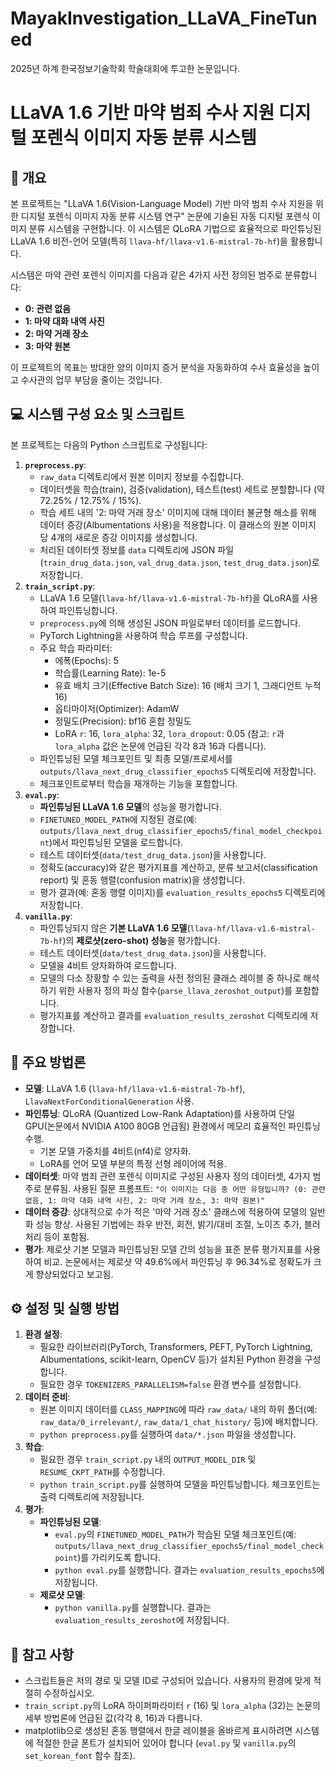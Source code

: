 # MayakInvestigation_LLaVA_FineTuned
2025년 하계 한국정보기술학회 학술대회에 투고한 논문입니다.

# LLaVA 1.6 기반 마약 범죄 수사 지원 디지털 포렌식 이미지 자동 분류 시스템

## 📜 개요

본 프로젝트는 "LLaVA 1.6(Vision-Language Model) 기반 마약 범죄 수사 지원을 위한 디지털 포렌식 이미지 자동 분류 시스템 연구" 논문에 기술된 자동 디지털 포렌식 이미지 분류 시스템을 구현합니다. 이 시스템은 QLoRA 기법으로 효율적으로 파인튜닝된 LLaVA 1.6 비전-언어 모델(특히 `llava-hf/llava-v1.6-mistral-7b-hf`)을 활용합니다.

시스템은 마약 관련 포렌식 이미지를 다음과 같은 4가지 사전 정의된 범주로 분류합니다:

- **0: 관련 없음**
- **1: 마약 대화 내역 사진**
- **2: 마약 거래 장소**
- **3: 마약 원본**

이 프로젝트의 목표는 방대한 양의 이미지 증거 분석을 자동화하여 수사 효율성을 높이고 수사관의 업무 부담을 줄이는 것입니다.

## 💻 시스템 구성 요소 및 스크립트

본 프로젝트는 다음의 Python 스크립트로 구성됩니다:

1. **`preprocess.py`**:
    - `raw_data` 디렉토리에서 원본 이미지 정보를 수집합니다.
    - 데이터셋을 학습(train), 검증(validation), 테스트(test) 세트로 분할합니다 (약 72.25% / 12.75% / 15%).
    - 학습 세트 내의 '2: 마약 거래 장소' 이미지에 대해 데이터 불균형 해소를 위해 데이터 증강(Albumentations 사용)을 적용합니다. 이 클래스의 원본 이미지 당 4개의 새로운 증강 이미지를 생성합니다.
    - 처리된 데이터셋 정보를 `data` 디렉토리에 JSON 파일(`train_drug_data.json`, `val_drug_data.json`, `test_drug_data.json`)로 저장합니다.
2. **`train_script.py`**:
    - LLaVA 1.6 모델(`llava-hf/llava-v1.6-mistral-7b-hf`)을 QLoRA를 사용하여 파인튜닝합니다.
    - `preprocess.py`에 의해 생성된 JSON 파일로부터 데이터를 로드합니다.
    - PyTorch Lightning을 사용하여 학습 루프를 구성합니다.
    - 주요 학습 파라미터:
        - 에폭(Epochs): 5
        - 학습률(Learning Rate): 1e-5
        - 유효 배치 크기(Effective Batch Size): 16 (배치 크기 1, 그래디언트 누적 16)
        - 옵티마이저(Optimizer): AdamW
        - 정밀도(Precision): bf16 혼합 정밀도
        - LoRA `r`: 16, `lora_alpha`: 32, `lora_dropout`: 0.05 (참고: `r`과 `lora_alpha` 값은 논문에 언급된 각각 8과 16과 다릅니다).
    - 파인튜닝된 모델 체크포인트 및 최종 모델/프로세서를 `outputs/llava_next_drug_classifier_epochs5` 디렉토리에 저장합니다.
    - 체크포인트로부터 학습을 재개하는 기능을 포함합니다.
3. **`eval.py`**:
    - **파인튜닝된 LLaVA 1.6 모델**의 성능을 평가합니다.
    - `FINETUNED_MODEL_PATH`에 지정된 경로(예: `outputs/llava_next_drug_classifier_epochs5/final_model_checkpoint`)에서 파인튜닝된 모델을 로드합니다.
    - 테스트 데이터셋(`data/test_drug_data.json`)을 사용합니다.
    - 정확도(accuracy)와 같은 평가지표를 계산하고, 분류 보고서(classification report) 및 혼동 행렬(confusion matrix)을 생성합니다.
    - 평가 결과(예: 혼동 행렬 이미지)를 `evaluation_results_epochs5` 디렉토리에 저장합니다.
4. **`vanilla.py`**:
    - 파인튜닝되지 않은 **기본 LLaVA 1.6 모델**(`llava-hf/llava-v1.6-mistral-7b-hf`)의 **제로샷(zero-shot) 성능**을 평가합니다.
    - 테스트 데이터셋(`data/test_drug_data.json`)을 사용합니다.
    - 모델을 4비트 양자화하여 로드합니다.
    - 모델의 다소 장황할 수 있는 출력을 사전 정의된 클래스 레이블 중 하나로 해석하기 위한 사용자 정의 파싱 함수(`parse_llava_zeroshot_output`)를 포함합니다.
    - 평가지표를 계산하고 결과를 `evaluation_results_zeroshot` 디렉토리에 저장합니다.

## 🚀 주요 방법론

- **모델**: LLaVA 1.6 (`llava-hf/llava-v1.6-mistral-7b-hf`), `LlavaNextForConditionalGeneration` 사용.
- **파인튜닝**: QLoRA (Quantized Low-Rank Adaptation)를 사용하여 단일 GPU(논문에서 NVIDIA A100 80GB 언급됨) 환경에서 메모리 효율적인 파인튜닝 수행.
    - 기본 모델 가중치를 4비트(nf4)로 양자화.
    - LoRA를 언어 모델 부분의 특정 선형 레이어에 적용.
- **데이터셋**: 마약 범죄 관련 포렌식 이미지로 구성된 사용자 정의 데이터셋, 4가지 범주로 분류됨. 사용된 질문 프롬프트: `"이 이미지는 다음 중 어떤 유형입니까? (0: 관련 없음, 1: 마약 대화 내역 사진, 2: 마약 거래 장소, 3: 마약 원본)"`
- **데이터 증강**: 상대적으로 수가 적은 '마약 거래 장소' 클래스에 적용하여 모델의 일반화 성능 향상. 사용된 기법에는 좌우 반전, 회전, 밝기/대비 조절, 노이즈 추가, 블러 처리 등이 포함됨.
- **평가**: 제로샷 기본 모델과 파인튜닝된 모델 간의 성능을 표준 분류 평가지표를 사용하여 비교. 논문에서는 제로샷 약 49.6%에서 파인튜닝 후 96.34%로 정확도가 크게 향상되었다고 보고됨.

## ⚙️ 설정 및 실행 방법

1. **환경 설정**:
    - 필요한 라이브러리(PyTorch, Transformers, PEFT, PyTorch Lightning, Albumentations, scikit-learn, OpenCV 등)가 설치된 Python 환경을 구성합니다.
    - 필요한 경우 `TOKENIZERS_PARALLELISM=false` 환경 변수를 설정합니다.
2. **데이터 준비**:
    - 원본 이미지 데이터를 `CLASS_MAPPING`에 따라 `raw_data/` 내의 하위 폴더(예: `raw_data/0_irrelevant/`, `raw_data/1_chat_history/` 등)에 배치합니다.
    - `python preprocess.py`를 실행하여 `data/*.json` 파일을 생성합니다.
3. **학습**:
    - 필요한 경우 `train_script.py` 내의 `OUTPUT_MODEL_DIR` 및 `RESUME_CKPT_PATH`를 수정합니다.
    - `python train_script.py`를 실행하여 모델을 파인튜닝합니다. 체크포인트는 출력 디렉토리에 저장됩니다.
4. **평가**:
    - **파인튜닝된 모델**:
        - `eval.py`의 `FINETUNED_MODEL_PATH`가 학습된 모델 체크포인트(예: `outputs/llava_next_drug_classifier_epochs5/final_model_checkpoint`)를 가리키도록 합니다.
        - `python eval.py`를 실행합니다. 결과는 `evaluation_results_epochs5`에 저장됩니다.
    - **제로샷 모델**:
        - `python vanilla.py`를 실행합니다. 결과는 `evaluation_results_zeroshot`에 저장됩니다.

## 📝 참고 사항

- 스크립트들은 저의 경로 및 모델 ID로 구성되어 있습니다. 사용자의 환경에 맞게 적절히 수정하십시오.
- `train_script.py`의 LoRA 하이퍼파라미터 `r` (16) 및 `lora_alpha` (32)는 논문의 세부 방법론에 언급된 값(각각 8, 16)과 다릅니다.
- matplotlib으로 생성된 혼동 행렬에서 한글 레이블을 올바르게 표시하려면 시스템에 적절한 한글 폰트가 설치되어 있어야 합니다 (`eval.py` 및 `vanilla.py`의 `set_korean_font` 함수 참조).
